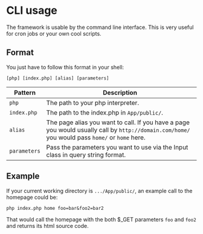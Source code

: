 CLI usage
=============================

The framework is usable by the command line interface. This is very useful for cron jobs or your own cool scripts.

Format
------

You just have to follow this format in your shell:

~~~{.cli}
[php] [index.php] [alias] [parameters]
~~~


Pattern | Description
--------| ------------
`php` | The path to your php interpreter.
`index.php` | The path to the index.php in `App/public/`.
`alias` | The page alias you want to call. If you have a page you would usually call by `http://domain.com/home/` you would pass `home/` or `home` here.
`parameters` | Pass the parameters you want to use via the Input class in query string format.



Example
-------

If your current working directory is `.../App/public/`, an example call to the homepage could be:
~~~{.cli}
php index.php home foo=bar&foo2=bar2
~~~

That would call the homepage with the both $_GET parameters `foo` and `foo2` and returns its html source code.
